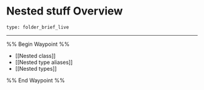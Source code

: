 # Nested stuff Overview
 
```ccard
type: folder_brief_live
```
 
---

%% Begin Waypoint %%
- [[Nested class]]
- [[Nested type aliases]]
- [[Nested types]]

%% End Waypoint %%